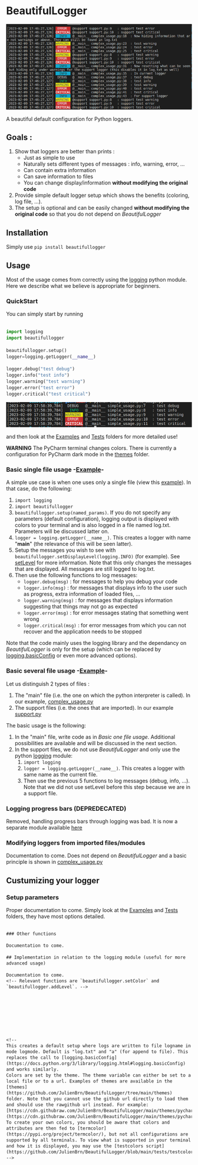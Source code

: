 # BeautifulLogger

![Screenshot from complex_usage.py](/Assets/complex.png?raw=true "Screenshot from complex_usage.py")

A beautiful default configuration for Python loggers. 

## Goals :
1. Show that loggers are better than prints :
    - Just as simple to use
    - Naturally sets different types of messages : info, warning, error, ...
    - Can contain extra information
    - Can save information to files
    - You can change display/information **without modifying the original code**
2. Provide simple default logger setup which shows the benefits (coloring, log file, ...). 
3. The setup is optional and can be easily changed **without modifying the original code** so that you do not depend on *BeautifulLogger*


## Installation

Simply use `pip install beautifullogger`

## Usage

Most of the usage comes from correctly using the [logging](https://docs.python.org/3/library/logging.html) python module.
Here we describe what we believe is appropriate for beginners.

### QuickStart 

You can simply start by running

```python

import logging
import beautifullogger

beautifullogger.setup()
logger=logging.getLogger(__name__)

logger.debug("test debug")
logger.info("test info")
logger.warning("test warning")
logger.error("test error")
logger.critical("test critical")

```

![Screenshot from simple_usage.py](/Assets/simple.png?raw=true "Screenshot from simple_usage.py")

and then look at the [Examples](https://github.com/JulienBrn/BeautifulLogger/blob/main/Examples) and [Tests](https://github.com/JulienBrn/BeautifulLogger/tree/main/tests/SingleFile/PythonOptions) folders for more detailed use!

**WARNING** The PyCharm terminal changes colors. There is currently a configuration for PyCharm dark mode in the [themes](https://github.com/JulienBrn/BeautifulLogger/tree/main/themes) folder.


### Basic single file usage -[Example](https://github.com/JulienBrn/BeautifulLogger/blob/main/Examples/simple_usage.py)-

A simple use case is when one uses only a single file (view this [example](https://github.com/JulienBrn/BeautifulLogger/blob/main/Examples/simple_usage.py)).
In that case, do the following:

1. `import logging`
2. `import beautifullogger`
3. `beautifullogger.setup(named_params)`.  If you do not specify any parameters (default configuration), logging output is displayed with colors to your terminal and is also logged in a file named log.txt. Parameters will be discussed latter on.
4. `logger = logging.getLogger(__name__)`. This creates a logger with name "__main__" (the relevance of this will be seen latter).
5. Setup the messages you wish to see with `beautifullogger.setDisplayLevel(logging.INFO)` (for example). See [setLevel](https://docs.python.org/3/library/logging.html#logging.Logger.setLevel) for more information. Note that this only changes the messages that are displayed. All messages are still logged to log.txt.
6. Then use the following functions to log messages:
    - `logger.debug(msg)` : for messages to help you debug your code
    - `logger.info(msg)` : for messages that displays info to the user such as progress, extra information of loaded files, ...
    - `logger.warning(msg)` : for messages that displays information suggesting that things may not go as expected
    - `logger.error(msg)` : for error messages stating that something went wrong
    - `logger.critical(msg)` : for error messages from which you can not recover and the application needs to be stopped

Note that the code mainly uses the logging library and the dependancy on *BeautifulLogger* is only for the setup (which can be replaced by [logging.basicConfig](https://docs.python.org/3/library/logging.html#logging.basicConfig) or even more advanced options).

### Basic several file usage -[Example](https://github.com/JulienBrn/BeautifulLogger/blob/main/Examples/complex_usage.py)-

Let us distinguish 2 types of files :

1. The "main" file (i.e. the one on which the python interpreter is called). In our example, [complex_usage.py](https://github.com/JulienBrn/BeautifulLogger/blob/main/Examples/complex_usage.py)
2. The support files (i.e. the ones that are imported). In our example [support.py](https://github.com/JulienBrn/BeautifulLogger/blob/main/Examples/support.py)

The basic usage is the following:
1. In the "main" file, write code as in *Basic one file usage*. Additional possibilities are available and will be discussed in the next section.
2. In the support files, we do not use *BeautifulLogger* and only use the python [logging](https://docs.python.org/3/library/logging.html) module:
    1. `import logging`
    2. `logger = logging.getLogger(__name__)`. This creates a logger with same name as the current file.
    3. Then use the previous 5 functions to log messages (debug, info, ...).
     Note that we did not use setLevel before this step because we are in a support file.

### Logging progress bars (DEPREDECATED)

Removed, handling progress bars through logging was bad. It is now a separate module available [here](https://github.com/JulienBrn/TaskProgressDisplay) 
<!-- Documentation to come. Principle : you log with the normal logging module and add a progress information. If used without beautiful logger, the normal message is displayed. However, when using BeautifulLogger the extra information is processed to display progress bars instead of the logging message.

 Examples:

 1. `logger.info("Test progressed by 20 out of 20 000 files", extra={"progress":{"counter" : "Test" , "update": 20, "max" : 20000, "unit" : "files"}})`
 2. `logger.info("Temp2 progressed by 20 out of 20 000 files", extra={"progress":{"counter":"  Temp2", "update": 20, "max" : 600, "auto-rm" : True}})` -->

### Modifying loggers from imported files/modules

Documentation to come. Does not depend on *BeautifulLogger*  and a basic principle is shown in [complex_usage.py](https://github.com/JulienBrn/BeautifulLogger/blob/main/Examples/complex_usage.py)

## Custumizing your logger

### Setup parameters

Proper documentation to come. Simply look at the [Examples](https://github.com/JulienBrn/BeautifulLogger/blob/main/Examples) and [Tests](https://github.com/JulienBrn/BeautifulLogger/tree/main/tests/SingleFile/PythonOptions) folders, they have most options detailed.
<!-- 
For now, the default parameters and their values are listed below. Note: an additional "configFile" parameter can be provided and allows to set up options in a json text file. Note that colors are based on the colorama module.

```Python
"displayLevel" : 0, 
"displayFormat" : "[{asctime}] {colorama}{levelname:^8s}{reset} @{name} {filename}:{lineno:<4d}: {message}",
"logfile" : "log.txt", "logmode" : "a",
"logformat" : "[{asctime}] {levelname} @{name} {filename}:{lineno:<4d}: {message}",
"style" : {"DEBUG" : "", "INFO" : "Fore.GREEN", "WARNING" : "Back.YELLOW", "ERROR" : ["Back.RED", "Fore.WHITE"], "CRITICAL" : ["Back.RED", "Fore.WHITE", "Style.BRIGHT"] }, -->
```   

### Other functions

Documentation to come.

## Implementation in relation to the logging module (useful for more advanced usage)

Documentation to come. 
<!-- Relevant functions are `beautifullogger.setColor` and `beautifullogger.addLevel`. -->








<!-- 
This creates a default setup where logs are written to file logname in mode logmode. Default is "log.txt" and "a" (for append to file). This replaces the call to [logging.basicConfig](https://docs.python.org/3/library/logging.html#logging.basicConfig) and works similarly.   
Colors are set by the theme. The theme variable can either be set to a local file or to a url. Examples of themes are available in the [themes](https://github.com/JulienBrn/BeautifulLogger/tree/main/themes) folder. Note that you cannot use the github url directly to load them and should use the rawgithub url instead. For example: [https://cdn.githubraw.com/JulienBrn/BeautifulLogger/main/themes/pycharm.json](https://cdn.githubraw.com/JulienBrn/BeautifulLogger/main/themes/pycharm.json).  
To create your own colors, you should be aware that colors and attributes are then fed to [termcolor](https://pypi.org/project/termcolor/), but not all configurations are supported by all terminals. To view what is supported in your terminal and how it is displayed, you may use the [testcolors script](https://github.com/JulienBrn/BeautifulLogger/blob/main/tests/testcolors.py). -->